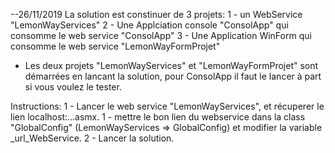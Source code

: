 --26/11/2019
La solution est constinuer de 3 projets:
1 - un WebService "LemonWayServices"
2 - Une Applciation console "ConsolApp" qui consomme le web service "ConsolApp"
3 - Une Application WinForm qui consomme le web service "LemonWayFormProjet"

- Les deux projets "LemonWayServices" et "LemonWayFormProjet" sont démarrées en lancant la solution, pour ConsolApp il faut le lancer à part si vous voulez le tester.

Instructions:
1 - Lancer le web service "LemonWayServices", et récuperer le lien localhost:...asmx.
1 - mettre le bon lien du webservice dans la class "GlobalConfig" (LemonWayServices => GlobalConfig) et modifier la variable _url_WebService.
2 - Lancer la solution.
